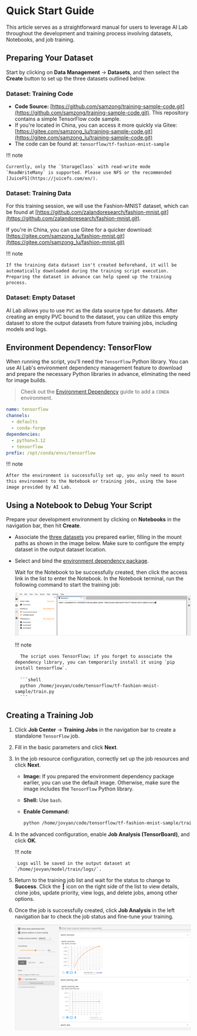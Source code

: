 # Quick Start Guide

This article serves as a straightforward manual for users to leverage AI Lab throughout the development and training process involving datasets, Notebooks, and job training.

## Preparing Your Dataset

Start by clicking on **Data Management** -> **Datasets**, and then select the **Create** button to set up the three datasets outlined below.

### Dataset: Training Code

- **Code Source:** [https://github.com/samzong/training-sample-code.git](https://github.com/samzong/training-sample-code.git). This repository contains a simple TensorFlow code sample.
- If you're located in China, you can access it more quickly via Gitee: [https://gitee.com/samzong_lu/training-sample-code.git](https://gitee.com/samzong_lu/training-sample-code.git)
- The code can be found at: `tensorflow/tf-fashion-mnist-sample`


!!! note

    Currently, only the `StorageClass` with read-write mode `ReadWriteMany` is supported. Please use NFS or the recommended [JuiceFS](https://juicefs.com/en/).

### Dataset: Training Data

For this training session, we will use the Fashion-MNIST dataset, which can be found at [https://github.com/zalandoresearch/fashion-mnist.git](https://github.com/zalandoresearch/fashion-mnist.git).

If you're in China, you can use Gitee for a quicker download: [https://gitee.com/samzong_lu/fashion-mnist.git](https://gitee.com/samzong_lu/fashion-mnist.git)


!!! note

    If the training data dataset isn't created beforehand, it will be automatically downloaded during the training script execution. Preparing the dataset in advance can help speed up the training process.

### Dataset: Empty Dataset

AI Lab allows you to use `PVC` as the data source type for datasets. After creating an empty PVC bound to the dataset, you can utilize this empty dataset to store the output datasets from future training jobs, including models and logs.


## Environment Dependency: TensorFlow

When running the script, you'll need the `TensorFlow` Python library. You can use AI Lab's environment dependency management feature to download and prepare the necessary Python libraries in advance, eliminating the need for image builds.

> Check out the [Environment Dependency](./dataset/environments.md) guide to add a `CONDA` environment.

```yaml
name: tensorflow
channels:
  - defaults
  - conda-forge
dependencies:
  - python=3.12
  - tensorflow
prefix: /opt/conda/envs/tensorflow
```

!!! note

    After the environment is successfully set up, you only need to mount this environment to the Notebook or training jobs, using the base image provided by AI Lab.

## Using a Notebook to Debug Your Script

Prepare your development environment by clicking on **Notebooks** in the navigation bar, then hit **Create**.

- Associate the [three datasets](#preparing-your-dataset) you prepared earlier, filling in the mount paths as shown in the image below. Make sure to configure the empty dataset in the output dataset location.


- Select and bind the [environment dependency package](#tensorflow).

    Wait for the Notebook to be successfully created, then click the access link in the list to enter the Notebook. In the Notebook terminal, run the following command to start the training job:

    ![Enter Notebook](./images/baize-05.png)

    !!! note

        The script uses TensorFlow; if you forget to associate the dependency library, you can temporarily install it using `pip install tensorflow`.

        ```shell
        python /home/jovyan/code/tensorflow/tf-fashion-mnist-sample/train.py
        ```

## Creating a Training Job

1. Click **Job Center** -> **Training Jobs** in the navigation bar to create a standalone `TensorFlow` job.
2. Fill in the basic parameters and click **Next**.
3. In the job resource configuration, correctly set up the job resources and click **Next**.

    - **Image:** If you prepared the environment dependency package earlier, you can use the default image. Otherwise, make sure the image includes the `TensorFlow` Python library.
    - **Shell:** Use `bash`.
    - **Enable Command:**
    
        ```bash
        python /home/jovyan/code/tensorflow/tf-fashion-mnist-sample/train.py
        ```

4. In the advanced configuration, enable **Job Analysis (TensorBoard)**, and click **OK**.

    !!! note

        Logs will be saved in the output dataset at `/home/jovyan/model/train/logs/`.


5. Return to the training job list and wait for the status to change to **Success**. Click the **┇** icon on the right side of the list to view details, clone jobs, update priority, view logs, and delete jobs, among other options.

6. Once the job is successfully created, click **Job Analysis** in the left navigation bar to check the job status and fine-tune your training.

    ![View Job](./images/baize-07.png)
